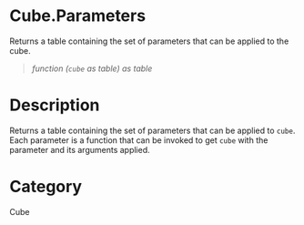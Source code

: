 ﻿# Cube.Parameters
Returns a table containing the set of parameters that can be applied to the cube.
> _function (<code>cube</code> as table) as table_
# Description 
Returns a table containing the set of parameters that can be applied to <code>cube</code>. Each parameter is a function that can be invoked to get <code>cube</code> with the parameter and its arguments applied.

# Category 
Cube
